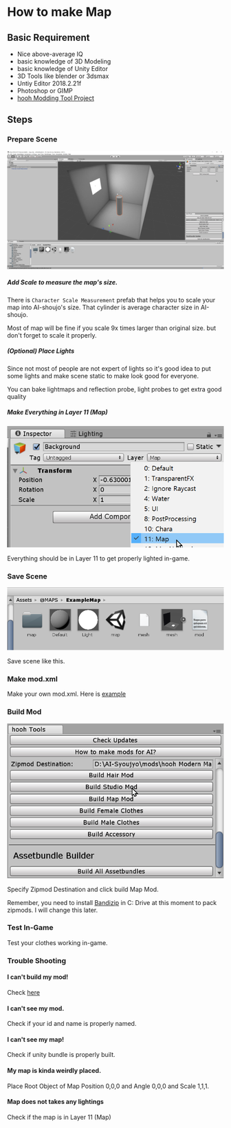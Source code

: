 # How to make Map

## Basic Requirement

- Nice above-average IQ
- basic knowledge of 3D Modeling
- basic knowledge of Unity Editor
- 3D Tools like blender or 3dsmax
- Untiy Editor 2018.2.21f
- Photoshop or GIMP
- [hooh Modding Tool Project](https://github.com/hooh-hooah/ModdingTool)

## Steps

### Prepare Scene

![image-20200101043939311](./images/image-20200101043939311.png)

##### Add Scale to measure the map's size.

There is `Character Scale Measurement` prefab that helps you to scale your map into AI-shoujo's size. That cylinder is average character size in AI-shoujo.

Most of map will be fine if you scale 9x times larger than original size. but don't forget to scale it properly.

##### (Optional) Place Lights

Since not most of people are not expert of lights so it's good idea to put some lights and make scene static to make look good for everyone.

You can bake lightmaps and reflection probe, light probes to get extra good quality

##### Make Everything in Layer 11 (Map)

![image-20200101044239224](./images/image-20200101044239224.png)

Everything should be in Layer 11 to get properly lighted in-game. 

### Save Scene

![image-20200101044321024](./images/image-20200101044321024.png)

Save scene like this.

### Make mod.xml

Make your own mod.xml. Here is [example](https://github.com/hooh-hooah/ModdingTool/blob/master/Assets/%40MAPS/ExampleMap/mod.xml)

### Build Mod

![image-20200101043650642](./images/image-20200101043650642.png)

Specify Zipmod Destination and click build Map Mod.

Remember, you need to install [Bandizip](https://kr.bandisoft.com/bandizip/) in C: Drive at this moment to pack zipmods. I will change this later.

### Test In-Game

Test your clothes working in-game.

### Trouble Shooting

#### I can't build my mod!

Check [here](https://github.com/hooh-hooah/ModdingTool/blob/master/Assets/%40MAPS/ExampleMap/mod.xml)

#### I can't see my mod.

Check if your id and name is properly named. 

#### I can't see my map!

Check if unity bundle is properly built.

#### My map is kinda weirdly placed.

Place Root Object of Map Position 0,0,0 and Angle 0,0,0 and Scale 1,1,1.

#### Map does not takes any lightings

Check if the map is in Layer 11 (Map)

